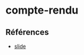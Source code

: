 # compte-rendu



## Références 

- [slide](https://docs.google.com/presentation/d/1gM1q4NC7YPde8EP8pNwlniCDmfwrXF75gD_aQJcLAr0/edit?usp=sharing)